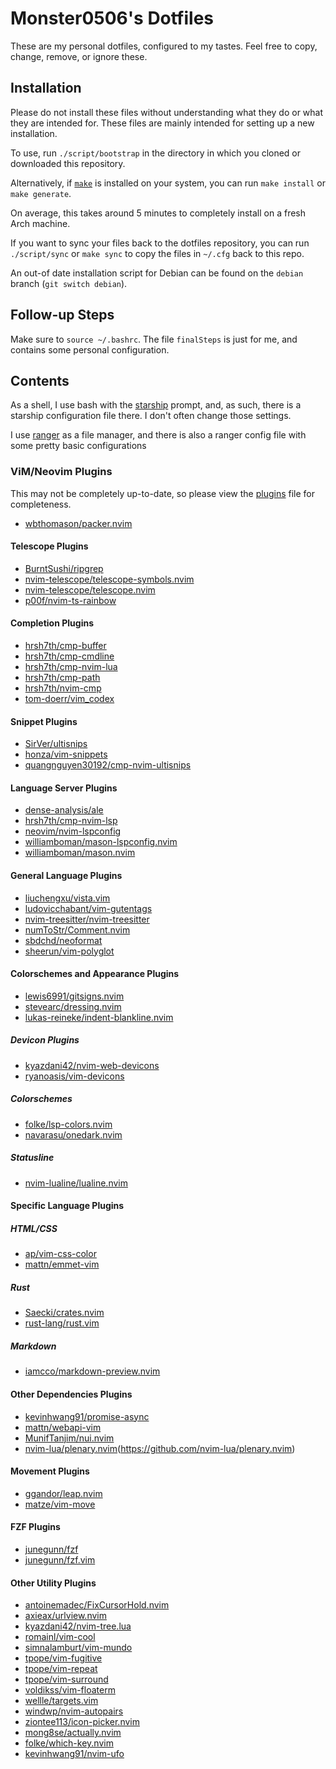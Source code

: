 # Monster0506's Dotfiles

These are my personal dotfiles, configured to my tastes.
Feel free to copy, change, remove, or ignore these.

## Installation

Please do not install these files without understanding what they do or
what they are intended for. These files are mainly intended for setting up
a new installation.

To use, run `./script/bootstrap` in the directory in which you cloned
or downloaded this repository.

Alternatively, if [`make`](https://www.gnu.org/software/make/) is installed on
your system, you can run `make install` or `make generate`.

On average, this takes around 5 minutes to completely install on a fresh
Arch machine.

If you want to sync your files back to the dotfiles repository, you can run
`./script/sync` or `make sync` to copy the files in `~/.cfg` back to this repo.

An out-of date installation script for Debian can be found on the `debian` branch (`git switch debian`).

## Follow-up Steps

Make sure to `source ~/.bashrc`.
The file `finalSteps` is just for me, and contains some personal configuration.

## Contents

As a shell, I use bash with the [starship](https://starship.rs) prompt, and,
as such, there is a starship configuration file there. I don't often change
those settings.

I use [ranger](https://ranger.github.io/) as a file manager, and there is also a
ranger config file with some pretty basic configurations

### ViM/Neovim Plugins

This may not be completely up-to-date, so please view the [plugins](src/vim/lua/plugins.lua)
file for completeness.

- [wbthomason/packer.nvim](https://github.com/wbthomason/packer.nvim)

#### Telescope Plugins

- [BurntSushi/ripgrep](https://github.com/BurntSushi/ripgrep)
- [nvim-telescope/telescope-symbols.nvim](https://github.com/nvim-telescope/telescope-symbols.nvim)
- [nvim-telescope/telescope.nvim](https://github.com/nvim-telescope/telescope.nvim)
- [p00f/nvim-ts-rainbow](https://github.com/p00f/nvim-ts-rainbow)

#### Completion Plugins

- [hrsh7th/cmp-buffer](https://github.com/hrsh7th/cmp-buffer)
- [hrsh7th/cmp-cmdline](https://github.com/hrsh7th/cmp-cmdline)
- [hrsh7th/cmp-nvim-lua](https://github.com/hrsh7th/cmp-nvim-lua)
- [hrsh7th/cmp-path](https://github.com/hrsh7th/cmp-path)
- [hrsh7th/nvim-cmp](https://github.com/hrsh7th/nvim-cmp)
- [tom-doerr/vim_codex](https://github.com/tom-doerr/vim_codex)

#### Snippet Plugins

- [SirVer/ultisnips](https://github.com/SirVer/ultisnips)
- [honza/vim-snippets](https://github.com/honza/vim-snippets)
- [quangnguyen30192/cmp-nvim-ultisnips](https://github.com/quangnguyen30192/cmp-nvim-ultisnips)

#### Language Server Plugins

- [dense-analysis/ale](https://github.com/dense-analysis/ale)
- [hrsh7th/cmp-nvim-lsp](https://github.com/hrsh7th/cmp-nvim-lsp)
- [neovim/nvim-lspconfig](https://github.com/neovim/nvim-lspconfig)
- [williamboman/mason-lspconfig.nvim](https://github.com/williamboman/mason-lspconfig.nvim)
- [williamboman/mason.nvim](https://github.com/williamboman/mason.nvim)

#### General Language Plugins

- [liuchengxu/vista.vim](https://github.com/liuchengxu/vista.vim)
- [ludovicchabant/vim-gutentags](https://github.com/ludovicchabant/vim-gutentags)
- [nvim-treesitter/nvim-treesitter](https://github.com/nvim-treesitter/nvim-treesitter)
- [numToStr/Comment.nvim](https://github.com/numToStr/Comment.nvim)
- [sbdchd/neoformat](https://github.com/sbdchd/neoformat)
- [sheerun/vim-polyglot](https://github.com/sheerun/vim-polyglot)

#### Colorschemes and Appearance Plugins

- [lewis6991/gitsigns.nvim](https://github.com/lewis6991/gitsigns.nvim)
- [stevearc/dressing.nvim](https://github.com/stevearc/dressing.nvim)
- [lukas-reineke/indent-blankline.nvim](https://github.com/lukas-reineke/indent-blankline.nvim)

##### Devicon Plugins

- [kyazdani42/nvim-web-devicons](https://github.com/kyazdani42/nvim-web-devicons)
- [ryanoasis/vim-devicons](https://github.com/ryanoasis/vim-devicons)

##### Colorschemes

- [folke/lsp-colors.nvim](https://github.com/folke/lsp-colors.nvim)
- [navarasu/onedark.nvim](https://github.com/navarasu/onedark.nvim)

##### Statusline

- [nvim-lualine/lualine.nvim](https://github.com/nvim-lualine/lualine.nvim)

#### Specific Language Plugins

##### HTML/CSS

- [ap/vim-css-color](https://github.com/ap/vim-css-color)
- [mattn/emmet-vim](https://github.com/mattn/emmet-vim)

##### Rust

- [Saecki/crates.nvim](https://github.com/Saecki/crates.nvim)
- [rust-lang/rust.vim](https://github.com/rust-lang/rust.vim)

##### Markdown

- [iamcco/markdown-preview.nvim](https://github.com/iamcco/markdown-preview.nvim)

#### Other Dependencies Plugins

- [kevinhwang91/promise-async](https://github.com/kevinhwang91/promise-async)
- [mattn/webapi-vim](https://github.com/mattn/webapi-vim)
- [MunifTanjim/nui.nvim](https://github.com/MunifTanjim/nui.nvim)
- [nvim-lua/plenary.nvim]()(https://github.com/nvim-lua/plenary.nvim)

#### Movement Plugins

- [ggandor/leap.nvim](https://github.com/ggandor/leap.nvim)
- [matze/vim-move](https://github.com/matze/vim-move)

#### FZF Plugins

- [junegunn/fzf](https://github.com/junegunn/fzf)
- [junegunn/fzf.vim](https://github.com/junegunn/fzf.vim)

#### Other Utility Plugins

- [antoinemadec/FixCursorHold.nvim](https://github.com/antoinemadec/FixCursorHold.nvim)
- [axieax/urlview.nvim](https://github.com/axieax/urlview.nvim)
- [kyazdani42/nvim-tree.lua](https://github.com/kyazdani42/nvim-tree.lua)
- [romainl/vim-cool](https://github.com/romainl/vim-cool)
- [simnalamburt/vim-mundo](https://github.com/simnalamburt/vim-mundo)
- [tpope/vim-fugitive](https://github.com/tpope/vim-fugitive)
- [tpope/vim-repeat](https://github.com/tpope/vim-repeat)
- [tpope/vim-surround](https://github.com/tpope/vim-surround)
- [voldikss/vim-floaterm](https://github.com/voldikss/vim-floaterm)
- [wellle/targets.vim](https://github.com/wellle/targets.vim)
- [windwp/nvim-autopairs](https://github.com/windwp/nvim-autopairs)
- [ziontee113/icon-picker.nvim](https://github.com/ziontee113/icon-picker.nvim)
- [mong8se/actually.nvim](https://github.com/mong8se/actually.nvim)
- [folke/which-key.nvim](https://github.com/folke/which-key.nvim)
- [kevinhwang91/nvim-ufo](https://github.com/kevinhwang91/nvim-ufo)

